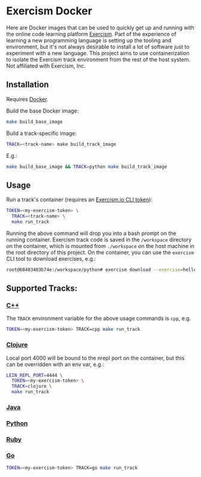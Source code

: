 # Exercism Docker

Here are Docker images that can be used to quickly get up and running with the online code learning platform [Exercism](https://exercism.io). Part of the experience of learning a new programming language is setting up the tooling and environment, but it's not always desirable to install a lot of software just to experiment with a new language. This project aims to use containerization to isolate the Exercism track environment from the rest of the host system. Not affiliated with Exercism, Inc.

## Installation

Requires [Docker](https://docs.docker.com/install/).

Build the base Docker image:

```bash
make build_base_image
```

Build a track-specific image:

```bash
TRACK=<track-name> make build_track_image
```

E.g.:

```bash
make build_base_image && TRACK=python make build_track_image
```

## Usage

Run a track's container (requires an [Exercism.io CLI token](https://exercism.io/my/settings)):

```bash
TOKEN=<my-exercism-token> \
  TRACK=<track-name> \
  make run_track
```

Running the above command will drop you into a bash prompt on the running container. Exercism track code is saved in the `/workspace` directory on the container, which is mounted from `./workspace` on the host machine in the root directory of this project. On the container, you can use the `exercism` CLI tool to download exercises, e.g.:

```bash
root@68483403b74e:/workspace/python# exercism download --exercise=hello-world --track=python
```

## Supported Tracks:

### [C++](https://exercism.io/my/tracks/cpp)

The `TRACK` environment variable for the above usage commands is `cpp`, e.g.

```bash
TOKEN=<my-exercism-token> TRACK=cpp make run_track
```

### [Clojure](https://exercism.io/my/tracks/clojure)

Local port 4000 will be bound to the nrepl port on the container, but this can be overridden with an env var, e.g.:

```bash
LEIN_REPL_PORT=4444 \
  TOKEN=<my-exercism-token> \
  TRACK=clojure \
  make run_track
```

### [Java](https://exercism.io/my/tracks/java)
### [Python](https://exercism.io/my/tracks/python)
### [Ruby](https://exercism.io/my/tracks/ruby)

### [Go](https://exercism.io/my/tracks/go)

```bash
TOKEN=<my-exercism-token> TRACK=go make run_track
```
